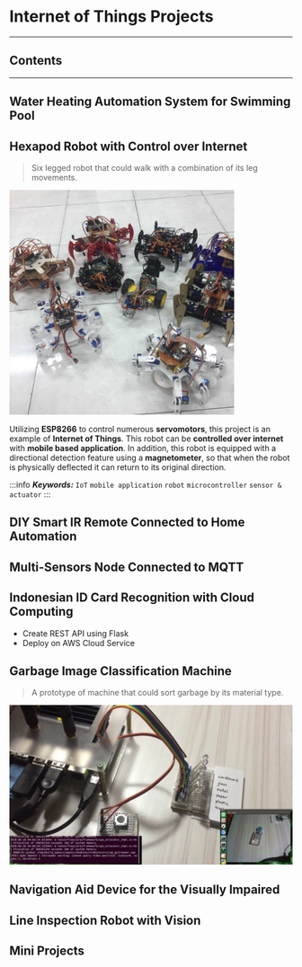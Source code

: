 # Internet of Things Projects

---

## Contents


---
## Water Heating Automation System for Swimming Pool

## Hexapod Robot with Control over Internet

> Six legged robot that could walk with a combination of its leg movements.

<img src="/images/hexapod.jpg" alt="Hexapod Robot" width="400">

Utilizing **ESP8266** to control numerous **servomotors**, this project is an example of **Internet of Things**.
This robot can be **controlled over internet** with **mobile based application**.
In addition, this robot is equipped with a directional detection feature using a **magnetometer**, 
so that when the robot is physically deflected it can return to its original direction.

:::info
***Keywords:*** `IoT`  `mobile application`  `robot`  `microcontroller`  `sensor & actuator`
:::

## DIY Smart IR Remote Connected to Home Automation

## Multi-Sensors Node Connected to MQTT

## Indonesian ID Card Recognition with Cloud Computing
* Create REST API using Flask
* Deploy on AWS Cloud Service

## Garbage Image Classification Machine

> A prototype of machine that could sort garbage by its material type.

[![Garbage Classification](/images/garbage_classification_thumbnail.jpg)](https://www.youtube.com/watch?v=aobZc5qVGxE)

## Navigation Aid Device for the Visually Impaired

## Line Inspection Robot with Vision


## Mini Projects
